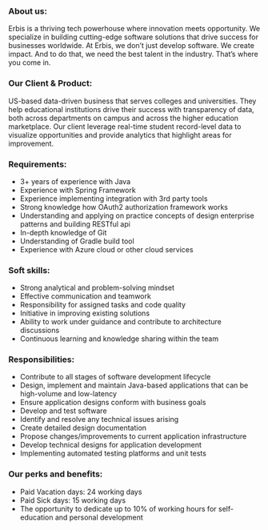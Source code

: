 ### **About us:**

Erbis is a thriving tech powerhouse where innovation meets opportunity. We
specialize in building cutting-edge software solutions that drive success for
businesses worldwide. At Erbis, we don’t just develop software. We create
impact. And to do that, we need the best talent in the industry. That’s where
you come in.

### **Our Client & Product:**

US-based data-driven business that serves colleges and universities. They help
educational institutions drive their success with transparency of data, both
across departments on campus and across the higher education marketplace. Our
client leverage real-time student record-level data to visualize opportunities
and provide analytics that highlight areas for improvement.

### **Requirements:**

  * 3+ years of experience with Java
  * Experience with Spring Framework
  * Experience implementing integration with 3rd party tools
  * Strong knowledge how OAuth2 authorization framework works
  * Understanding and applying on practice concepts of design enterprise patterns and building RESTful api
  * In-depth knowledge of Git
  * Understanding of Gradle build tool
  * Experience with Azure cloud or other cloud services

### **Soft skills:**

  * Strong analytical and problem-solving mindset
  * Effective communication and teamwork
  * Responsibility for assigned tasks and code quality
  * Initiative in improving existing solutions
  * Ability to work under guidance and contribute to architecture discussions
  * Continuous learning and knowledge sharing within the team

### **Responsibilities:**

  * Contribute to all stages of software development lifecycle
  * Design, implement and maintain Java-based applications that can be high-volume and low-latency
  * Ensure application designs conform with business goals
  * Develop and test software
  * Identify and resolve any technical issues arising
  * Create detailed design documentation
  * Propose changes/improvements to current application infrastructure
  * Develop technical designs for application development
  * Implementing automated testing platforms and unit tests

### **Our perks and benefits:**

  * Paid Vacation days: 24 working days
  * Paid Sick days: 15 working days
  * The opportunity to dedicate up to 10% of working hours for self-education and personal development